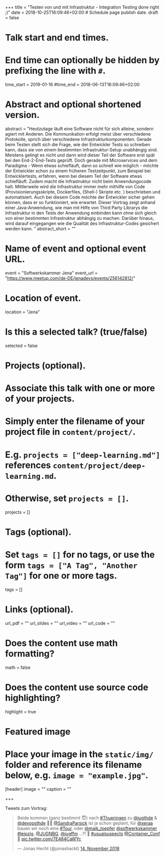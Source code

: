 +++
title = "Testen von und mit Infrastruktur - Integration Testing done right ;)"
date = 2018-10-25T16:09:46+02:00  # Schedule page publish date.
draft = false

# Talk start and end times.
#   End time can optionally be hidden by prefixing the line with `#`.
time_start = 2019-01-16
#time_end = 2018-06-13T16:09:46+02:00

# Abstract and optional shortened version.
abstract = "Heutzutage läuft eine Software nicht für sich alleine, sondern agiert mit Anderen. Die Kommunikation erfolgt meist über verschiedene Protokolle, sprich über verschiedene Infrastrukturkomponenten. Gerade beim Testen stellt sich die Frage, wie der Entwickler Tests so schreiben kann, dass sie von einem bestimmten Infrastruktur-Setup unabhängig sind. Meistens gelingt es nicht und dann wird dieser Teil der Software erst spät bei den End-2-End-Tests geprüft. Doch gerade mit Microservices und dem Paradigma - Wenn etwas schiefläuft, dann so schnell wie möglich - möchte der Entwickler schon zu einem früheren Testzeitpunkt, zum Beispiel bei Entwicklertests, erfahren, wenn bei diesem Teil der Software etwas schiefläuft. Zudem macht die Infrastruktur nicht beim Anwendungscode halt. Mittlerweile wird die Infrastruktur immer mehr mithilfe von Code (Provisionierungsskripte, Dockerfiles, (Shell-) Skripte etc. ) beschrieben und automatisiert. Auch bei diesem Code möchte der Entwickler sicher gehen können, dass er so funktioniert, wie erwartet. Dieser Vortrag zeigt anhand einer Java-Anwendung, wie man mit Hilfe von Third Party Librarys die Infrastruktur in den Tests der Anwendung einbinden kann ohne sich gleich von einer bestimmten Infrastruktur abhängig zu machen. Darüber hinaus, wird darauf eingegangen wie die Qualität des Infrastruktur-Codes gesichert werden kann. "
abstract_short = ""

# Name of event and optional event URL.
event = "Softwerkskammer Jena"
event_url = "https://www.meetup.com/de-DE/jenadevs/events/256142812/"

# Location of event.
location = "Jena"

# Is this a selected talk? (true/false)
selected = false

# Projects (optional).
#   Associate this talk with one or more of your projects.
#   Simply enter the filename of your project file in `content/project/`.
#   E.g. `projects = ["deep-learning.md"]` references `content/project/deep-learning.md`.
#   Otherwise, set `projects = []`.
projects = []

# Tags (optional).
#   Set `tags = []` for no tags, or use the form `tags = ["A Tag", "Another Tag"]` for one or more tags.
tags = []

# Links (optional).
url_pdf = ""
url_slides = ""
url_video = ""
url_code = ""

# Does the content use math formatting?
math = false

# Does the content use source code highlighting?
highlight = true

# Featured image
# Place your image in the `static/img/` folder and reference its filename below, e.g. `image = "example.jpg"`.
[header]
image = ""
caption = ""

+++

Tweets zum Vortrag:

<blockquote class="twitter-tweet" data-lang="de"><p lang="de" dir="ltr">Beide kommen (ganz bestimmt 😇) nach <a href="https://twitter.com/hashtag/Thueringen?src=hash&amp;ref_src=twsrc%5Etfw">#Thueringen</a> zu <a href="https://twitter.com/jugthde?ref_src=twsrc%5Etfw">@jugthde</a> &amp; <a href="https://twitter.com/devopsthde?ref_src=twsrc%5Etfw">@devopsthde</a> 🎉😃 <a href="https://twitter.com/SandraParsick?ref_src=twsrc%5Etfw">@SandraParsick</a> ist ja schon geplant, für <a href="https://twitter.com/xeraa?ref_src=twsrc%5Etfw">@xeraa</a> bauen wir noch eine <a href="https://twitter.com/hashtag/Tour?src=hash&amp;ref_src=twsrc%5Etfw">#Tour</a>, oder <a href="https://twitter.com/maik_toepfer?ref_src=twsrc%5Etfw">@maik_toepfer</a> <a href="https://twitter.com/softwerkskammer?ref_src=twsrc%5Etfw">@softwerkskammer</a> <a href="https://twitter.com/hashtag/leipzig?src=hash&amp;ref_src=twsrc%5Etfw">#leipzig</a>, <a href="https://twitter.com/JUGNBG?ref_src=twsrc%5Etfw">@JUGNBG</a>, <a href="https://twitter.com/jugffm?ref_src=twsrc%5Etfw">@jugffm</a> ...?! 🙌 <a href="https://twitter.com/hashtag/usualsuspects?src=hash&amp;ref_src=twsrc%5Etfw">#usualsuspects</a> <a href="https://twitter.com/Container_Conf?ref_src=twsrc%5Etfw">@Container_Conf</a> 🙈 <a href="https://t.co/7E484CaWYc">pic.twitter.com/7E484CaWYc</a></p>&mdash; Jonas Hecht (@jonashackt) <a href="https://twitter.com/jonashackt/status/1062743499626463233?ref_src=twsrc%5Etfw">14. November 2018</a></blockquote>
<script async src="https://platform.twitter.com/widgets.js" charset="utf-8"></script>
